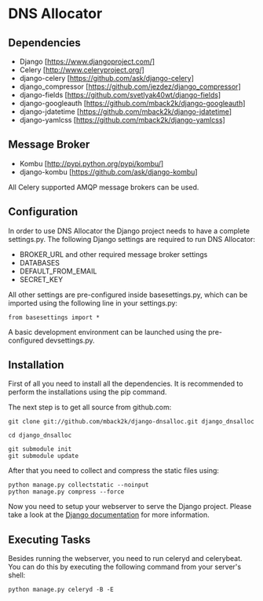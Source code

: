 DNS Allocator
=============

Dependencies
------------
- Django             [https://www.djangoproject.com/]
- Celery             [http://www.celeryproject.org/]
- django-celery      [https://github.com/ask/django-celery]
- django_compressor  [https://github.com/jezdez/django_compressor]
- django-fields      [https://github.com/svetlyak40wt/django-fields]
- django-googleauth  [https://github.com/mback2k/django-googleauth]
- django-jdatetime   [https://github.com/mback2k/django-jdatetime]
- django-yamlcss     [https://github.com/mback2k/django-yamlcss]

Message Broker 
--------------
- Kombu              [http://pypi.python.org/pypi/kombu/]
- django-kombu       [https://github.com/ask/django-kombu]

All Celery supported AMQP message brokers can be used.

Configuration
-------------
In order to use DNS Allocator the Django project needs to have a complete settings.py.
The following Django settings are required to run DNS Allocator:

- BROKER_URL and other required message broker settings
- DATABASES
- DEFAULT_FROM_EMAIL
- SECRET_KEY

All other settings are pre-configured inside basesettings.py, which can be imported using the following line in your settings.py:

    from basesettings import *

A basic development environment can be launched using the pre-configured devsettings.py.

Installation
------------
First of all you need to install all the dependencies.
It is recommended to perform the installations using the pip command.

The next step is to get all source from github.com:

    git clone git://github.com/mback2k/django-dnsalloc.git django_dnsalloc
    
    cd django_dnsalloc
    
    git submodule init
    git submodule update

After that you need to collect and compress the static files using:

    python manage.py collectstatic --noinput
    python manage.py compress --force

Now you need to setup your webserver to serve the Django project.
Please take a look at the [Django documentation](https://docs.djangoproject.com/en/1.4/topics/install/) for more information.
    
Executing Tasks
---------------
Besides running the webserver, you need to run celeryd and celerybeat.
You can do this by executing the following command from your server's shell:

    python manage.py celeryd -B -E
